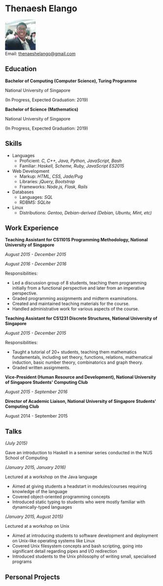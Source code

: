 # Thenaesh Elango

<img src="ThenaeshElango.jpg" width="100" /> <br>
Email: [thenaeshelango@gmail.com](thenaeshelango@gmail.com)<br>


## Education

**Bachelor of Computing (Computer Science), Turing Programme**

National University of Singapore

(In Progress, Expected Graduation: 2019)


**Bachelor of Science (Mathematics)**

National University of Singapore

(In Progress, Expected Graduation: 2019)

## Skills

* Languages
  * Proficient: _C, C++, Java, Python, JavaScript, Bash_
  * Familiar: _Haskell, Scheme, Ruby, JavaScript ES2015_
* Web Development
  * Markup: _HTML, CSS, Jade/Pug_
  * Libraries: _jQuery, Bootstrap_
  * Frameworks: _Node.js, Flask, Rails_
* Databases
  * Languages: _SQL_
  * RDBMS: _SQLite_
* Linux
  * Distributions: _Gentoo, Debian-derived (Debian, Ubuntu, Mint, etc)_

## Work Experience

**Teaching Assistant for CS1101S Programming Methodology, National University of Singapore**

_August 2015 - December 2015_

_August 2016 - December 2016_

Responsibilities:

* Led a discussion group of 8 students, teaching them programming initially from a functional perspective and later from an imperative perspective.
* Graded programming assignments and midterm examinations.
* Created and maintained teaching materials for the course.
* Handled administrative work for various aspects of the course.


**Teaching Assistant for CS1231 Discrete Structures, National University of Singapore**

_August 2015 - December 2015_

Responsibilities:

* Taught a tutorial of 20+ students, teaching them mathematics fundamentals, including set theory, functions, relations, mathematical induction, basic number theory, combinatorics and graph theory.
* Graded written assignments.


**Vice-President (Human Resource and Development), National University of Singapore Students' Computing Club**

_August 2015 - September 2016_


**Director of Academic Liaison, National University of Singapore Students' Computing Club**

August 2014 - September 2015

## Talks

_(July 2015)_

Gave an introduction to Haskell in a seminar series conducted in the NUS School of Computing


_(January 2015, January 2016)_

Lectured at a workshop on the Java language

* Aimed at giving students a headstart in modules/courses requiring knowledge of the language
* Covered object-oriented programming concepts
* Introduced static typing to students who were mostly familiar with dynamically-typed languages


_(January 2015, August 2015)_

Lectured at a workshop on Unix

* Aimed at introducing students to software development and deployment on Unix-like operating systems like Linux
* Covered Unix filesystem concepts and bash scripting, going into significant detail regarding pipes and I/O redirection
* Introduced students to the Unix philosophy of writing small, specialised programs

## Personal Projects
